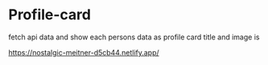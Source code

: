 # Profile-card
fetch api data and show each persons data as profile card
title and image is

https://nostalgic-meitner-d5cb44.netlify.app/
